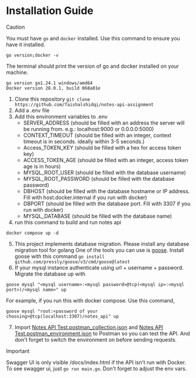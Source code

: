 # Installation Guide
> [!CAUTION]
> You must have `go` and `docker` installed. Use this command to ensure you have it installed.
```shell
go version;docker -v
```
The terminal should print the version of go and docker installed on your machine.
```console
go version go1.24.1 windows/amd64
Docker version 28.0.1, build 068a01e
```

1. Clone this repository
```git clone https://github.com/faishalshidqi/notes-api-assignment```
2. Add a .env file
3. Add this environment variables to .env
   - SERVER_ADDRESS (should be filled with an address the server will be running from. e.g.: localhost:9000 or 0.0.0.0:5000)
   - CONTEXT_TIMEOUT (should be filled with an integer, context timeout is in seconds. ideally within 3-5 seconds.)
   - Access_TOKEN_KEY (should be filled with a hex for access token key)
   - ACCESS_TOKEN_AGE (should be filled with an integer, access token age is in hours)
   - MYSQL_ROOT_USER (should be filled with the database username)
   - MYSQL_ROOT_PASSWORD (should be filled with the database password)
   - DBHOST (should be filled with the database hostname or IP address. Fill with host.docker.internal if you run with docker)
   - DBPORT (should be filled with the database port. Fill with 3307 if you run with docker)
   - MYSQL_DATABASE (should be filled with the database name)
4. run this command to build and run notes api
```shell
docker compose up -d
```
5. This project implements database migration. Please install any database migration tool for golang
One of the tools you can use is [goose](https://github.com/pressly/goose). Install goose with this command ```go install github.com/pressly/goose/v3/cmd/goose@latest```
6. If your mysql instance authenticate using url + username + password. Migrate the database up with
```shell
goose mysql "<mysql username>:<mysql password>@tcp(<mysql ip>:<mysql port>)/<mysql name>" up
```
For example, if you run this with docker compose. Use this command,
```shell
goose mysql "root:<password of your choosing>@tcp(localhost:3307)/notes_api" up
```
7. Import [Notes API Test.postman_collection.json](Notes%20API%20Test.postman_collection.json) and [Notes API Test.postman_environment.json](Notes%20API%20Test.postman_environment.json) to Postman so you can test the API. And don't forget to switch the environment on before sending requests.
> [!IMPORTANT]
> Swagger UI is only visible /docs/index.html if the API isn't run with Docker. To see swagger ui, just `go run main.go`. Don't forget to adjust the env vars.